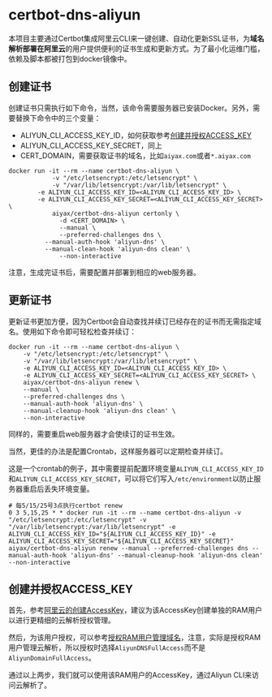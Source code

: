 # certbot-dns-aliyun

本项目主要通过Certbot集成阿里云CLI来一键创建、自动化更新SSL证书，为**域名解析部署在阿里云**的用户提供便利的证书生成和更新方式。为了最小化运维门槛，依赖及脚本都被打包到docker镜像中。

## 创建证书

创建证书只需执行如下命令，当然，该命令需要服务器已安装Docker。另外，需要替换下命令中的三个变量：
- ALIYUN_CLI_ACCESS_KEY_ID，如何获取参考[创建并授权ACCESS_KEY](README.md#创建并授权ACCESS_KEY)
- ALIYUN_CLI_ACCESS_KEY_SECRET，同上
- CERT_DOMAIN，需要获取证书的域名，比如`aiyax.com`或者`*.aiyax.com`

```
docker run -it --rm --name certbot-dns-aliyun \
            -v "/etc/letsencrypt:/etc/letsencrypt" \
            -v "/var/lib/letsencrypt:/var/lib/letsencrypt" \
	    -e ALIYUN_CLI_ACCESS_KEY_ID=<ALIYUN_CLI_ACCESS_KEY_ID> \
	    -e ALIYUN_CLI_ACCESS_KEY_SECRET=<ALIYUN_CLI_ACCESS_KEY_SECRET> \
            aiyax/certbot-dns-aliyun certonly \
              -d <CERT_DOMAIN> \
              --manual \
              --preferred-challenges dns \
	      --manual-auth-hook 'aliyun-dns' \
	      --manual-clean-hook 'aliyun-dns clean' \
              --non-interactive
```
注意，生成完证书后，需要配置并部署到相应的web服务器。

## 更新证书

更新证书更加方便，因为Certbot会自动查找并续订已经存在的证书而无需指定域名。使用如下命令即可轻松检查并续订：

```
docker run -it --rm --name certbot-dns-aliyun \
    -v "/etc/letsencrypt:/etc/letsencrypt" \
    -v "/var/lib/letsencrypt:/var/lib/letsencrypt" \
    -e ALIYUN_CLI_ACCESS_KEY_ID=<ALIYUN_CLI_ACCESS_KEY_ID> \
    -e ALIYUN_CLI_ACCESS_KEY_SECRET=<ALIYUN_CLI_ACCESS_KEY_SECRET> \
    aiyax/certbot-dns-aliyun renew \
    --manual \
    --preferred-challenges dns \
    --manual-auth-hook 'aliyun-dns' \
    --manual-cleanup-hook 'aliyun-dns clean' \
    --non-interactive
```

同样的，需要重启web服务器才会使续订的证书生效。

当然，更佳的办法是配置Crontab，这样服务器可以定期检查并续订。

这是一个crontab的例子，其中需要提前配置环境变量`ALIYUN_CLI_ACCESS_KEY_ID`和`ALIYUN_CLI_ACCESS_KEY_SECRET`，可以将它们写入`/etc/environment`以防止服务器重启后丢失环境变量。
```
# 每5/15/25号3点执行certbot renew
0 3 5,15,25 * * docker run -it --rm --name certbot-dns-aliyun -v "/etc/letsencrypt:/etc/letsencrypt" -v "/var/lib/letsencrypt:/var/lib/letsencrypt" -e ALIYUN_CLI_ACCESS_KEY_ID="${ALIYUN_CLI_ACCESS_KEY_ID}" -e ALIYUN_CLI_ACCESS_KEY_SECRET="${ALIYUN_CLI_ACCESS_KEY_SECRET}" aiyax/certbot-dns-aliyun renew --manual --preferred-challenges dns --manual-auth-hook 'aliyun-dns' --manual-cleanup-hook 'aliyun-dns clean' --non-interactive
```

## 创建并授权ACCESS_KEY

首先，参考[阿里云的创建AccessKey](https://help.aliyun.com/zh/ram/user-guide/create-an-accesskey-pair)，建议为该AccessKey创建单独的RAM用户以进行更精细的云解析授权管理。

然后，为该用户授权，可以参考[授权RAM用户管理域名](https://help.aliyun.com/zh/dws/user-guide/authorize-a-ram-user-to-manage-domain-names)，注意，实际是授权RAM用户管理云解析，所以授权时选择`AliyunDNSFullAccess`而不是`AliyunDomainFullAccess`。

通过以上两步，我们就可以使用该RAM用户的AccessKey，通过Aliyun CLI来访问云解析了。



